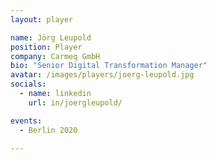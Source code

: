 ```yaml
---
layout: player

name: Jörg Leupold
position: Player
company: Carmeq GmbH
bio: "Senior Digital Transformation Manager"
avatar: /images/players/joerg-leupold.jpg
socials:
  - name: linkedin
    url: in/joergleupold/

events:
  - Berlin 2020

---
```

